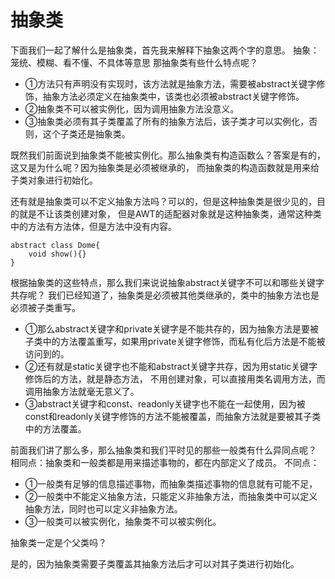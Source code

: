 # 抽象类

下面我们一起了解什么是抽象类，首先我来解释下抽象这两个字的意思。
抽象：笼统、模糊、看不懂、不具体等意思
那抽象类有些什么特点呢？
- ①方法只有声明没有实现时，该方法就是抽象方法，需要被abstract关键字修饰，抽象方法必须定义在抽象类中，该类也必须被abstract关键字修饰。
- ②抽象类不可以被实例化，因为调用抽象方法没意义。
- ③抽象类必须有其子类覆盖了所有的抽象方法后，该子类才可以实例化，否则，这个子类还是抽象类。


既然我们前面说到抽象类不能被实例化。那么抽象类有构造函数么？答案是有的，这又是为什么呢？因为抽象类是必须被继承的，
而抽象类的构造函数就是用来给子类对象进行初始化。


还有就是抽象类可以不定义抽象方法吗？可以的，但是这种抽象类是很少见的，目的就是不让该类创建对象，
但是AWT的适配器对象就是这种抽象类，通常这种类中的方法有方法体，但是方法中没有内容。

```
abstract class Dome{
    void show(){}
}
```


根据抽象类的这些特点，那么我们来说说抽象abstract关键字不可以和哪些关键字共存呢？
我们已经知道了，抽象类是必须被其他类继承的，类中的抽象方法也是必须被子类重写。
- ①那么abstract关键字和private关键字是不能共存的，因为抽象方法是要被子类中的方法覆盖重写，如果用private关键字修饰，而私有化后方法是不能被访问到的。
- ②还有就是static关键字也不能和abstract关键字共存，因为用static关键字修饰后的方法，就是静态方法，
  不用创建对象，可以直接用类名调用方法，而调用抽象方法就毫无意义了。
- ③abstract关键字和const、readonly关键字也不能在一起使用，因为被const和readonly关键字修饰的方法不能被覆盖，而抽象方法就是要被其子类中的方法覆盖。


前面我们讲了那么多，那么抽象类和我们平时见的那些一般类有什么异同点呢？
相同点：抽象类和一般类都是用来描述事物的，都在内部定义了成员。
不同点：

- ①一般类有足够的信息描述事物，而抽象类描述事物的信息就有可能不足，
- ②一般类中不能定义抽象方法，只能定义非抽象方法，而抽象类中可以定义抽象方法，同时也可以定义非抽象方法。
- ③一般类可以被实例化，抽象类不可以被实例化。


抽象类一定是个父类吗？

是的，因为抽象类需要子类覆盖其抽象方法后才可以对其子类进行初始化。
